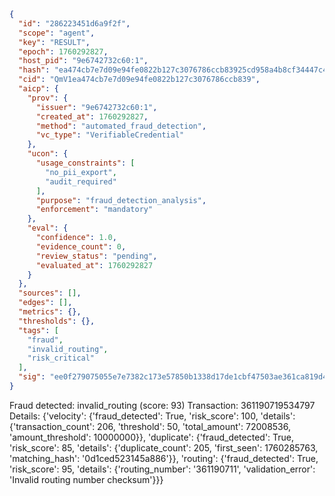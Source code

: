 ```json
{
  "id": "286223451d6a9f2f",
  "scope": "agent",
  "key": "RESULT",
  "epoch": 1760292827,
  "host_pid": "9e6742732c60:1",
  "hash": "ea474cb7e7d09e94fe0822b127c3076786ccb83925cd958a4b8cf34447c45f9b",
  "cid": "QmV1ea474cb7e7d09e94fe0822b127c3076786ccb839",
  "aicp": {
    "prov": {
      "issuer": "9e6742732c60:1",
      "created_at": 1760292827,
      "method": "automated_fraud_detection",
      "vc_type": "VerifiableCredential"
    },
    "ucon": {
      "usage_constraints": [
        "no_pii_export",
        "audit_required"
      ],
      "purpose": "fraud_detection_analysis",
      "enforcement": "mandatory"
    },
    "eval": {
      "confidence": 1.0,
      "evidence_count": 0,
      "review_status": "pending",
      "evaluated_at": 1760292827
    }
  },
  "sources": [],
  "edges": [],
  "metrics": {},
  "thresholds": {},
  "tags": [
    "fraud",
    "invalid_routing",
    "risk_critical"
  ],
  "sig": "ee0f279075055e7e7382c173e57850b1338d17de1cbf47503ae361ca819d4c39"
}
```

Fraud detected: invalid_routing (score: 93)
Transaction: 361190719534797
Details: {'velocity': {'fraud_detected': True, 'risk_score': 100, 'details': {'transaction_count': 206, 'threshold': 50, 'total_amount': 72008536, 'amount_threshold': 10000000}}, 'duplicate': {'fraud_detected': True, 'risk_score': 85, 'details': {'duplicate_count': 205, 'first_seen': 1760285763, 'matching_hash': '0d1ced523145a886'}}, 'routing': {'fraud_detected': True, 'risk_score': 95, 'details': {'routing_number': '361190711', 'validation_error': 'Invalid routing number checksum'}}}